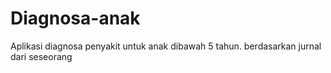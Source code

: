 # Diagnosa-anak
Aplikasi diagnosa penyakit untuk anak dibawah 5 tahun. berdasarkan jurnal dari seseorang
